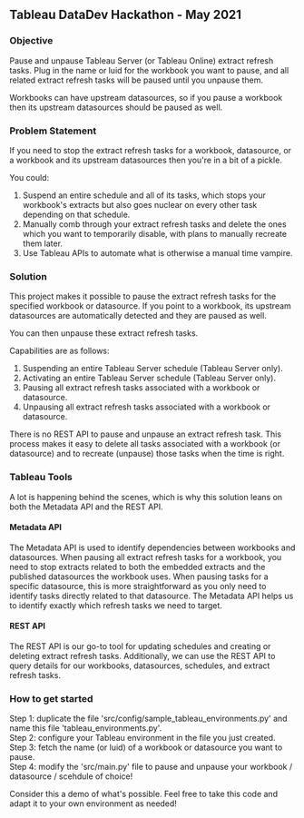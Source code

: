 ## Tableau DataDev Hackathon - May 2021

### Objective
Pause and unpause Tableau Server (or Tableau Online) extract refresh tasks. Plug in the name or luid for the workbook 
you want to pause, and all related extract refresh tasks will be paused until you unpause them.

Workbooks can have upstream datasources, so if you pause a workbook then its upstream datasources should be paused as well.

### Problem Statement
If you need to stop the extract refresh tasks for a workbook, datasource, or a workbook and
its upstream datasources then you're in a bit of a pickle.

You could:
1) Suspend an entire schedule and all of its tasks, which stops your workbook's extracts but also
goes nuclear on every other task depending on that schedule.
2) Manually comb through your extract refresh tasks and delete the ones which 
you want to temporarily disable, with plans to manually recreate them later.
3) Use Tableau APIs to automate what is otherwise a manual time vampire.

### Solution
This project makes it possible to pause the extract refresh tasks for the specified 
workbook or datasource. If you point to a workbook, its upstream datasources are automatically 
detected and they are paused as well.

You can then unpause these extract refresh tasks.

Capabilities are as follows:
1) Suspending an entire Tableau Server schedule (Tableau Server only).
2) Activating an entire Tableau Server schedule (Tableau Server only).
3) Pausing all extract refresh tasks associated with a workbook or datasource.
4) Unpausing all extract refresh tasks associated with a workbook or datasource.

There is no REST API to pause and unpause an extract refresh task.
This process makes it easy to delete all tasks associated with a workbook (or datasource)
and to recreate (unpause) those tasks when the time is right.

### Tableau Tools
A lot is happening behind the scenes, which is why this solution leans on both 
the Metadata API and the REST API.

#### Metadata API
The Metadata API is used to identify dependencies between workbooks and datasources. When pausing all 
extract refresh tasks for a workbook, you need 
to stop extracts related to both the embedded extracts and the published datasources 
the workbook uses. When pausing tasks for a specific datasource, this is more straightforward 
as you only need to identify tasks directly related to that datasource.
The Metadata API helps us to identify exactly which refresh tasks we need to target.

#### REST API
The REST API is our go-to tool for updating schedules and creating or deleting extract 
refresh tasks. Additionally, we can use the REST API to query details for our workbooks, 
datasources, schedules, and extract refresh tasks.

### How to get started

Step 1: duplicate the file 'src/config/sample_tableau_environments.py' and name this file 'tableau_environments.py'.<br>
Step 2: configure your Tableau environment in the file you just created.<br>
Step 3: fetch the name (or luid) of a workbook or datasource you want to pause.<br>
Step 4: modify the 'src/main.py' file to pause and unpause your workbook / datasource / scehdule of choice!<br>

Consider this a demo of what's possible. Feel free to take this code and adapt
it to your own environment as needed!
